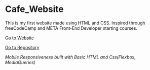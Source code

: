 # Cafe_Website
This is my first website made using HTML and CSS. Inspired through freeCodeCamp and META Front-End Developer starting courses. 

[Go to Website][Web_Link]

[Go to Repository][Repo_Link]

*Mobile Responsiveness built with Basic HTML and Css(Flexbox, MediaQueries)*

[Web_Link]:"https://smraza547.github.io/Cafe_Website/"
[Repo_Link]: "https://github.com/smraza547/Cafe_Website"
